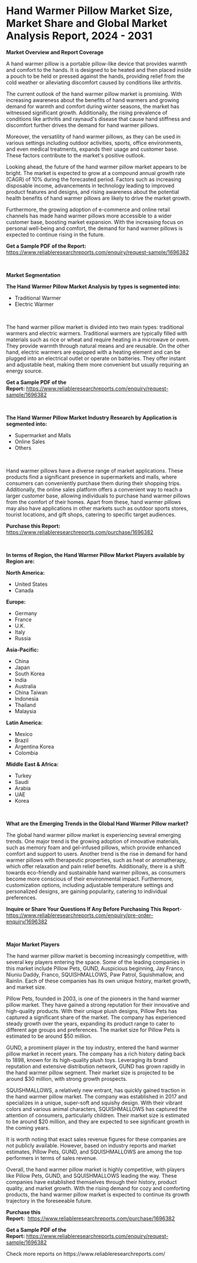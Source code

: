 <p><h1>Hand Warmer Pillow Market Size, Market Share and Global Market Analysis Report, 2024 - 2031</h1></p><p><strong>Market Overview and Report Coverage</strong></p>
<p><p>A hand warmer pillow is a portable pillow-like device that provides warmth and comfort to the hands. It is designed to be heated and then placed inside a pouch to be held or pressed against the hands, providing relief from the cold weather or alleviating discomfort caused by conditions like arthritis.</p><p>The current outlook of the hand warmer pillow market is promising. With increasing awareness about the benefits of hand warmers and growing demand for warmth and comfort during winter seasons, the market has witnessed significant growth. Additionally, the rising prevalence of conditions like arthritis and raynaud's disease that cause hand stiffness and discomfort further drives the demand for hand warmer pillows.</p><p>Moreover, the versatility of hand warmer pillows, as they can be used in various settings including outdoor activities, sports, office environments, and even medical treatments, expands their usage and customer base. These factors contribute to the market's positive outlook.</p><p>Looking ahead, the future of the hand warmer pillow market appears to be bright. The market is expected to grow at a compound annual growth rate (CAGR) of 10% during the forecasted period. Factors such as increasing disposable income, advancements in technology leading to improved product features and designs, and rising awareness about the potential health benefits of hand warmer pillows are likely to drive the market growth.</p><p>Furthermore, the growing adoption of e-commerce and online retail channels has made hand warmer pillows more accessible to a wider customer base, boosting market expansion. With the increasing focus on personal well-being and comfort, the demand for hand warmer pillows is expected to continue rising in the future.</p></p>
<p><strong>Get a Sample PDF of the Report:</strong> <a href="https://www.reliableresearchreports.com/enquiry/request-sample/1696382">https://www.reliableresearchreports.com/enquiry/request-sample/1696382</a></p>
<p>&nbsp;</p>
<p><strong>Market Segmentation</strong></p>
<p><strong>The Hand Warmer Pillow Market Analysis by types is segmented into:</strong></p>
<p><ul><li>Traditional Warmer</li><li>Electric Warmer</li></ul></p>
<p>&nbsp;</p>
<p><p>The hand warmer pillow market is divided into two main types: traditional warmers and electric warmers. Traditional warmers are typically filled with materials such as rice or wheat and require heating in a microwave or oven. They provide warmth through natural means and are reusable. On the other hand, electric warmers are equipped with a heating element and can be plugged into an electrical outlet or operate on batteries. They offer instant and adjustable heat, making them more convenient but usually requiring an energy source.</p></p>
<p><strong>Get a Sample PDF of the Report:</strong>&nbsp;<a href="https://www.reliableresearchreports.com/enquiry/request-sample/1696382">https://www.reliableresearchreports.com/enquiry/request-sample/1696382</a></p>
<p>&nbsp;</p>
<p><strong>The Hand Warmer Pillow Market Industry Research by Application is segmented into:</strong></p>
<p><ul><li>Supermarket and Malls</li><li>Online Sales</li><li>Others</li></ul></p>
<p>&nbsp;</p>
<p><p>Hand warmer pillows have a diverse range of market applications. These products find a significant presence in supermarkets and malls, where consumers can conveniently purchase them during their shopping trips. Additionally, the online sales platform offers a convenient way to reach a larger customer base, allowing individuals to purchase hand warmer pillows from the comfort of their homes. Apart from these, hand warmer pillows may also have applications in other markets such as outdoor sports stores, tourist locations, and gift shops, catering to specific target audiences.</p></p>
<p><strong>Purchase this Report:</strong>&nbsp; <a href="https://www.reliableresearchreports.com/purchase/1696382">https://www.reliableresearchreports.com/purchase/1696382</a></p>
<p>&nbsp;</p>
<p><strong>In terms of Region, the Hand Warmer Pillow Market Players available by Region are:</strong></p>
<p>
    <p> <strong> North America: </strong>
        <ul>
            <li>United States</li>
            <li>Canada</li>
        </ul>
        </p> 
    <p> <strong> Europe: </strong>
        <ul>
            <li>Germany</li>
            <li>France</li>
            <li>U.K.</li>
            <li>Italy</li>
            <li>Russia</li>
        </ul>
        </p> 
    <p> <strong> Asia-Pacific: </strong>
        <ul>
            <li>China</li>
            <li>Japan</li>
            <li>South Korea</li>
            <li>India</li>
            <li>Australia</li>
            <li>China Taiwan</li>
            <li>Indonesia</li>
            <li>Thailand</li>
            <li>Malaysia</li>
        </ul>
        </p> 
    <p> <strong> Latin America: </strong>
        <ul>
            <li>Mexico</li>
            <li>Brazil</li>
            <li>Argentina Korea</li>
            <li>Colombia</li>
        </ul>
        </p> 
    <p> <strong> Middle East & Africa: </strong>
        <ul>
            <li>Turkey</li>
            <li>Saudi</li>
            <li>Arabia</li>
            <li>UAE</li>
            <li>Korea</li>
        </ul>
    </p>
    </p>
<p>&nbsp;</p>
<p><strong>What are the Emerging Trends in the Global Hand Warmer Pillow market?</strong></p>
<p><p>The global hand warmer pillow market is experiencing several emerging trends. One major trend is the growing adoption of innovative materials, such as memory foam and gel-infused pillows, which provide enhanced comfort and support to users. Another trend is the rise in demand for hand warmer pillows with therapeutic properties, such as heat or aromatherapy, which offer relaxation and pain relief benefits. Additionally, there is a shift towards eco-friendly and sustainable hand warmer pillows, as consumers become more conscious of their environmental impact. Furthermore, customization options, including adjustable temperature settings and personalized designs, are gaining popularity, catering to individual preferences.</p></p>
<p><strong>Inquire or Share Your Questions If Any Before Purchasing This Report</strong>- <a href="https://www.reliableresearchreports.com/enquiry/pre-order-enquiry/1696382">https://www.reliableresearchreports.com/enquiry/pre-order-enquiry/1696382</a></p>
<p>&nbsp;</p>
<p><strong>Major Market Players</strong></p>
<p><p>The hand warmer pillow market is becoming increasingly competitive, with several key players entering the space. Some of the leading companies in this market include Pillow Pets, GUND, Auspicious beginning, Jay Franco, Niuniu Daddy, Franco, SQUISHMALLOWS, Paw Patrol, Squishmallow, and Rainlin. Each of these companies has its own unique history, market growth, and market size.</p><p>Pillow Pets, founded in 2003, is one of the pioneers in the hand warmer pillow market. They have gained a strong reputation for their innovative and high-quality products. With their unique plush designs, Pillow Pets has captured a significant share of the market. The company has experienced steady growth over the years, expanding its product range to cater to different age groups and preferences. The market size for Pillow Pets is estimated to be around $50 million.</p><p>GUND, a prominent player in the toy industry, entered the hand warmer pillow market in recent years. The company has a rich history dating back to 1898, known for its high-quality plush toys. Leveraging its brand reputation and extensive distribution network, GUND has grown rapidly in the hand warmer pillow segment. Their market size is projected to be around $30 million, with strong growth prospects.</p><p>SQUISHMALLOWS, a relatively new entrant, has quickly gained traction in the hand warmer pillow market. The company was established in 2017 and specializes in a unique, super-soft and squishy design. With their vibrant colors and various animal characters, SQUISHMALLOWS has captured the attention of consumers, particularly children. Their market size is estimated to be around $20 million, and they are expected to see significant growth in the coming years.</p><p>It is worth noting that exact sales revenue figures for these companies are not publicly available. However, based on industry reports and market estimates, Pillow Pets, GUND, and SQUISHMALLOWS are among the top performers in terms of sales revenue.</p><p>Overall, the hand warmer pillow market is highly competitive, with players like Pillow Pets, GUND, and SQUISHMALLOWS leading the way. These companies have established themselves through their history, product quality, and market growth. With the rising demand for cozy and comforting products, the hand warmer pillow market is expected to continue its growth trajectory in the foreseeable future.</p></p>
<p><strong>Purchase this Report:</strong>&nbsp;&nbsp;<a href="https://www.reliableresearchreports.com/purchase/1696382">https://www.reliableresearchreports.com/purchase/1696382</a></p>
<p></p>
<p><strong>Get a Sample PDF of the Report:</strong>&nbsp;<a href="https://www.reliableresearchreports.com/enquiry/request-sample/1696382">https://www.reliableresearchreports.com/enquiry/request-sample/1696382</a></p>
<p>Check more reports on https://www.reliableresearchreports.com/</p>